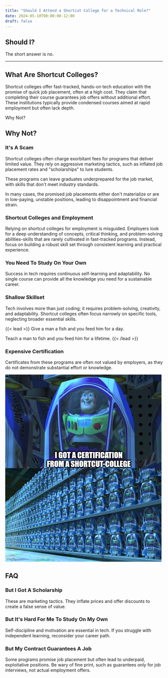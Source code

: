 ```yaml
---
title: "Should I Attend a Shortcut College for a Technical Role?"
date: 2024-05-10T00:00:00-12:00
draft: false
---
```


## Should I?
The short answer is no.

---

## What Are Shortcut Colleges?
Shortcut colleges offer fast-tracked, hands-on tech education with the promise of quick job placement, often at a high cost. They claim that completing their course guarantees job offers without additional effort. These institutions typically provide condensed courses aimed at rapid employment but often lack depth.

Why Not?

## Why Not?
### It's A Scam
Shortcut colleges often charge exorbitant fees for programs that deliver limited value.
They rely on aggressive marketing tactics, such as inflated job placement rates and "scholarships" to lure students.

These programs can leave graduates underprepared for the job market, with skills that don't meet industry standards.

In many cases, the promised job placements either don't materialize or are in low-paying, unstable positions, leading to disappointment and financial strain.

### Shortcut Colleges and Employment
Relying on shortcut colleges for employment is misguided. Employers look for a deep understanding of concepts, critical thinking, and problem-solving abilities-skills that are rarely cultivated in fast-tracked programs. Instead, focus on building a robust skill set through consistent learning and practical experience.

### You Need To Study On Your Own
Success in tech requires continuous self-learning and adaptability. No single course can provide all the knowledge you need for a sustainable career.

### Shallow Skillset
Tech involves more than just coding; it requires problem-solving, creativity, and adaptability. Shortcut colleges often focus narrowly on specific tools, neglecting broader essential skills.

{{< lead >}}
Give a man a fish and you feed him for a day.

Teach a man to fish and you feed him for a lifetime.
{{< /lead >}}

### Expensive Certification
Certificates from these programs are often not valued by employers, as they do not demonstrate substantial effort or knowledge.

![Buzz Lightyear Clones](img/buzz_lightyear_clones_i_got_certification_from_shortcut_college.jpg)

## FAQ
### But I Got A Scholarship
These are marketing tactics. They inflate prices and offer discounts to create a false sense of value.

### But It's Hard For Me To Study On My Own
Self-discipline and motivation are essential in tech. If you struggle with independent learning, reconsider your career path.

### But My Contract Guarantees A Job
Some programs promise job placement but often lead to underpaid, exploitative positions. Be wary of fine print, such as guarantees only for job interviews, not actual employment offers.
